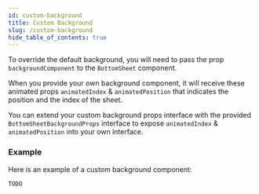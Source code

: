 ```yaml
---
id: custom-background
title: Custom Background
slug: /custom-background
hide_table_of_contents: true
---
```


To override the default background, you will need to pass the prop `backgroundComponent` to the `BottomSheet` component.

When you provide your own background component, it will receive these animated props `animatedIndex` & `animatedPosition` that indicates the position and the index of the sheet.

You can extend your custom background props interface with the provided `BottomSheetBackgroundProps` interface to expose `animatedIndex` & `animatedPosition` into your own interface.

### Example

Here is an example of a custom background component: 

```tsx
TODO
```
